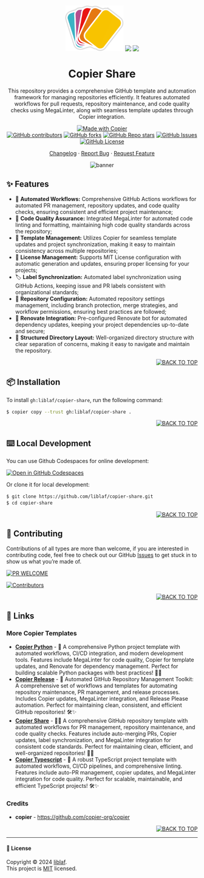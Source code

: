 <div align="center"><a name="readme-top"></a>

<img height="120" src="https://raw.githubusercontent.com/copier-org/copier/refs/heads/master/img/logo.svg" />
<img height="120" src="https://gw.alipayobjects.com/zos/kitchen/qJ3l3EPsdW/split.svg" />
<img height="120" src="https://api.iconify.design/vscode-icons/folder-type-shared.svg" />

<h1>Copier Share</h1>

This repository provides a comprehensive GitHub template and automation framework for managing repositories efficiently. It features automated workflows for pull requests, repository maintenance, and code quality checks using MegaLinter, along with seamless template updates through Copier integration.

[![Made with Copier](https://img.shields.io/endpoint?url=https://raw.githubusercontent.com/copier-org/copier/master/img/badge/badge-black.json)](https://github.com/copier-org/copier) <br />
[![GitHub contributors](https://img.shields.io/github/contributors/liblaf/copier-share)](https://github.com/liblaf/copier-share/graphs/contributors)
[![GitHub forks](https://img.shields.io/github/forks/liblaf/copier-share)](https://img.shields.io/github/forks/liblaf/copier-share)
[![GitHub Repo stars](https://img.shields.io/github/stars/liblaf/copier-share)](https://github.com/liblaf/copier-share/stargazers)
[![GitHub Issues](https://img.shields.io/github/issues/liblaf/copier-share)](https://github.com/liblaf/copier-share/issues)
[![GitHub License](https://img.shields.io/github/license/liblaf/copier-share)](https://github.com/liblaf/copier-share/blob/main/LICENSE)

[Changelog](https://github.com/liblaf/copier-python/blob/main/CHANGELOG.md) · [Report Bug](https://github.com/liblaf/copier-share/issues) · [Request Feature](https://github.com/liblaf/copier-share/issues)

![banner](https://raw.githubusercontent.com/andreasbm/readme/master/assets/lines/rainbow.png)

</div>

## ✨ Features

- 🤖 **Automated Workflows:** Comprehensive GitHub Actions workflows for automated PR management, repository updates, and code quality checks, ensuring consistent and efficient project maintenance;
- 🧹 **Code Quality Assurance:** Integrated MegaLinter for automated code linting and formatting, maintaining high code quality standards across the repository;
- 🔄 **Template Management:** Utilizes Copier for seamless template updates and project synchronization, making it easy to maintain consistency across multiple repositories;
- 📜 **License Management:** Supports MIT License configuration with automatic generation and updates, ensuring proper licensing for your projects;
- 🏷️ **Label Synchronization:** Automated label synchronization using GitHub Actions, keeping issue and PR labels consistent with organizational standards;
- 🔧 **Repository Configuration:** Automated repository settings management, including branch protection, merge strategies, and workflow permissions, ensuring best practices are followed;
- 🔄 **Renovate Integration:** Pre-configured Renovate bot for automated dependency updates, keeping your project dependencies up-to-date and secure;
- 📂 **Structured Directory Layout:** Well-organized directory structure with clear separation of concerns, making it easy to navigate and maintain the repository.

<div align="right">

[![BACK TO TOP](https://img.shields.io/badge/-BACK_TO_TOP-black?style=flat-square)](#readme-top)

</div>

## 📦 Installation

To install `gh:liblaf/copier-share`, run the following command:

```bash
$ copier copy --trust gh:liblaf/copier-share .
```

<div align="right">

[![BACK TO TOP](https://img.shields.io/badge/-BACK_TO_TOP-black?style=flat-square)](#readme-top)

</div>

## ⌨️ Local Development

You can use Github Codespaces for online development:

[![Open in GitHub Codespaces](https://github.com/codespaces/badge.svg)](https://codespaces.new/liblaf/copier-share)

Or clone it for local development:

```bash
$ git clone https://github.com/liblaf/copier-share.git
$ cd copier-share
```

<div align="right">

[![BACK TO TOP](https://img.shields.io/badge/-BACK_TO_TOP-black?style=flat-square)](#readme-top)

</div>

## 🤝 Contributing

Contributions of all types are more than welcome, if you are interested in contributing code, feel free to check out our GitHub [Issues](https://github.com/liblaf/copier-share/issues) to get stuck in to show us what you’re made of.

[![PR WELCOME](https://img.shields.io/badge/%F0%9F%A4%AF%20PR%20WELCOME-%E2%86%92-ffcb47?labelColor=black&style=for-the-badge)](https://github.com/liblaf/copier-share/pulls)

[![Contributors](https://contrib.rocks/image?repo=liblaf%2Fcopier-share)](https://github.com/liblaf/copier-share/graphs/contributors)

<div align="right">

[![BACK TO TOP](https://img.shields.io/badge/-BACK_TO_TOP-black?style=flat-square)](#readme-top)

</div>

## 🔗 Links

### More Copier Templates

- **[Copier Python](https://github.com/liblaf/copier-python)** - 🚀 A comprehensive Python project template with automated workflows, CI/CD integration, and modern development tools. Features include MegaLinter for code quality, Copier for template updates, and Renovate for dependency management. Perfect for building scalable Python packages with best practices! 🐍✨
- **[Copier Release](https://github.com/liblaf/copier-release)** - 🚀 Automated GitHub Repository Management Toolkit: A comprehensive set of workflows and templates for automating repository maintenance, PR management, and release processes. Includes Copier updates, MegaLinter integration, and Release Please automation. Perfect for maintaining clean, consistent, and efficient GitHub repositories! 🛠️✨
- **[Copier Share](https://github.com/liblaf/copier-share)** - 🤖✨ A comprehensive GitHub repository template with automated workflows for PR management, repository maintenance, and code quality checks. Features include auto-merging PRs, Copier updates, label synchronization, and MegaLinter integration for consistent code standards. Perfect for maintaining clean, efficient, and well-organized repositories! 🚀🔧
- **[Copier Typescript](https://github.com/liblaf/copier-typescript)** - 🚀 A robust TypeScript project template with automated workflows, CI/CD pipelines, and comprehensive linting. Features include auto-PR management, copier updates, and MegaLinter integration for code quality. Perfect for scalable, maintainable, and efficient TypeScript projects! 🛠️✨

### Credits

- **copier** - <https://github.com/copier-org/copier>

<div align="right">

[![BACK TO TOP](https://img.shields.io/badge/-BACK_TO_TOP-black?style=flat-square)](#readme-top)

</div>

---

#### 📝 License

Copyright © 2024 [liblaf](https://github.com/liblaf). <br />
This project is [MIT](https://github.com/liblaf/copier-share/blob/main/LICENSE) licensed.
